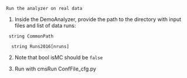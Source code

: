 `Run the analyzer on real data`

1. Inside the DemoAnalyzer, provide the path to the directory with input files and list of data runs:
 
 ` string CommonPath`
  
`  string Runs2016[nruns]`

2. Note that bool isMC should be  `false` 

3. Run with cmsRun ConfFile_cfg.py
